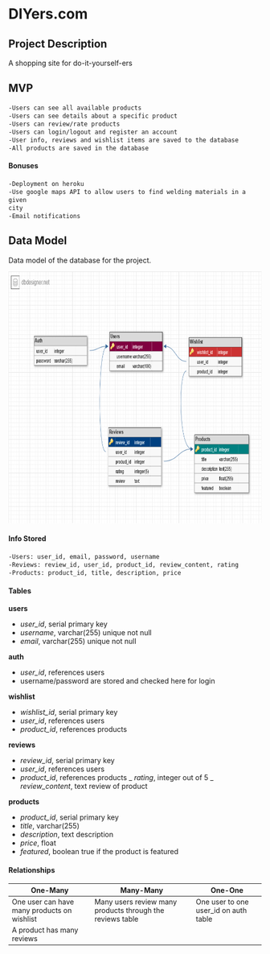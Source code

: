 # DIYers.com

## Project Description
A shopping site for do-it-yourself-ers

## MVP
    -Users can see all available products
    -Users can see details about a specific product
    -Users can review/rate products
    -Users can login/logout and register an account
    -User info, reviews and wishlist items are saved to the database
    -All products are saved in the database

#### Bonuses
    -Deployment on heroku
    -Use google maps API to allow users to find welding materials in a given
    city
    -Email notifications

## Data Model
Data model of the database for the project.

<img src='welding_site_db_model.png' height=500px>

#### Info Stored
    -Users: user_id, email, password, username
    -Reviews: review_id, user_id, product_id, review_content, rating
    -Products: product_id, title, description, price

#### Tables

__users__
- *user_id*, serial primary key
- _username_, varchar(255) unique not null
- _email_, varchar(255) unique not null

__auth__
- *user_id*, references users
- username/password are stored and checked here for login

__wishlist__
- *wishlist_id*, serial primary key
- *user_id*, references users
- *product_id*, references products

__reviews__
- *review_id*, serial primary key
- *user_id*, references users
- *product_id*, references products
_ *rating*, integer out of 5
_ *review_content*, text review of product

__products__
- *product_id*, serial primary key
- *title*, varchar(255)
- *description*, text description
- *price*, float
- *featured*, boolean true if the product is featured


#### Relationships

One-Many | Many-Many | One-One
-------- | --------- | -------
One user can have many products on wishlist | Many users review many products through the reviews table | One user to one user_id on auth table
A product has many reviews | |



